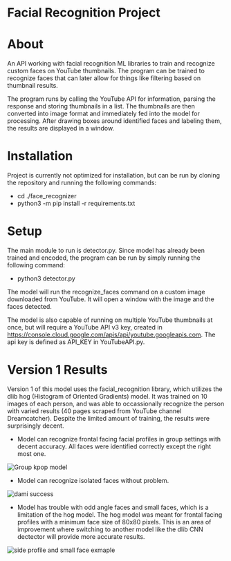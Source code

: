 # Facial Recognition Project

# About 

An API working with facial recognition ML libraries to train and recognize custom faces on YouTube thumbnails. The program can be trained to recognize faces that can later allow for things like filtering based on thumbnail results. 

The program runs by calling the YouTube API for information, parsing the response and storing thumbnails in a list. The thumbnails are then converted into image format and immediately fed into the model for processing. After drawing boxes around identified faces and labeling them, the results are displayed in a window. 

# Installation

Project is currently not optimized for installation, but can be run by cloning the repository and running the following commands:

* cd ./face_recognizer
* python3 -m pip install -r requirements.txt

# Setup

The main module to run is detector.py. Since model has already been trained and encoded, the program can be run by simply running the following command:

* python3 detector.py

The model will run the recognize_faces command on a custom image downloaded from YouTube. It will open a window with the image and the faces detected. 

The model is also capable of running on multiple YouTube thumbnails at once, but will require a YouTube API v3 key, created in https://console.cloud.google.com/apis/api/youtube.googleapis.com. The api key is defined as API_KEY in YouTubeAPI.py.

# Version 1 Results

Version 1 of this model uses the facial_recognition library, which utilizes the dlib hog (Histogram of Oriented Gradients) model. It was trained on 10 images of each person, and was able to occassionally recognize the person with varied results (40 pages scraped from YouTube channel Dreamcatcher). Despite the limited amount of training, the results were surprisingly decent. 

* Model can recognize frontal facing facial profiles in group settings with decent accuracy. All faces were identified correctly except the right most one.

![Group kpop model](https://github.com/williamqin14/Facial-Recognition-Project/assets/84489685/a3708178-dc7a-489e-872b-8751be9bf610)

* Model can recognize isolated faces without problem.

 ![dami success](https://github.com/williamqin14/Facial-Recognition-Project/assets/84489685/87e7dd95-85c0-4b1f-b002-acfc66646d2b)

* Model has trouble with odd angle faces and small faces, which is a limitation of the hog model. The hog model was meant for frontal facing profiles with a minimum face size of 80x80 pixels. This is an area of improvement where switching to another model like the dlib CNN dectector will provide more accurate results.

![side profile and small face exmaple](https://github.com/williamqin14/Facial-Recognition-Project/assets/84489685/fc91166d-e346-4256-ac17-464dbb9bb558)




